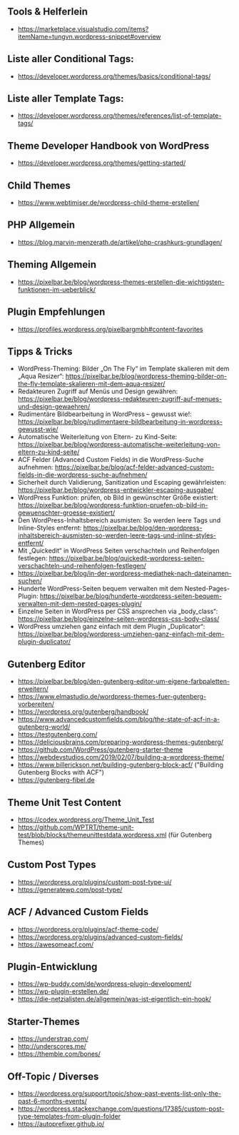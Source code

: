 ## Tools & Helferlein
- https://marketplace.visualstudio.com/items?itemName=tungvn.wordpress-snippet#overview

## Liste aller Conditional Tags:
- https://developer.wordpress.org/themes/basics/conditional-tags/

## Liste aller Template Tags:
- https://developer.wordpress.org/themes/references/list-of-template-tags/

## Theme Developer Handbook von WordPress
- https://developer.wordpress.org/themes/getting-started/

## Child Themes
- https://www.webtimiser.de/wordpress-child-theme-erstellen/

## PHP Allgemein
- https://blog.marvin-menzerath.de/artikel/php-crashkurs-grundlagen/

## Theming Allgemein
- https://pixelbar.be/blog/wordpress-themes-erstellen-die-wichtigsten-funktionen-im-ueberblick/

## Plugin Empfehlungen
- https://profiles.wordpress.org/pixelbargmbh#content-favorites

## Tipps & Tricks
- WordPress-Theming: Bilder „On The Fly“ im Template skalieren mit dem „Aqua Resizer“: https://pixelbar.be/blog/wordpress-theming-bilder-on-the-fly-template-skalieren-mit-dem-aqua-resizer/
- Redakteuren Zugriff auf Menüs und Design gewähren: https://pixelbar.be/blog/wordpress-redakteuren-zugriff-auf-menues-und-design-gewaehren/
- Rudimentäre Bildbearbeitung in WordPress – gewusst wie!: https://pixelbar.be/blog/rudimentaere-bildbearbeitung-in-wordpress-gewusst-wie/
- Automatische Weiterleitung von Eltern- zu Kind-Seite: https://pixelbar.be/blog/wordpress-automatische-weiterleitung-von-eltern-zu-kind-seite/
- ACF Felder (Advanced Custom Fields) in die WordPress-Suche aufnehmen: https://pixelbar.be/blog/acf-felder-advanced-custom-fields-in-die-wordpress-suche-aufnehmen/
- Sicherheit durch Validierung, Sanitization und Escaping gewährleisten: https://pixelbar.be/blog/wordpress-entwickler-escaping-ausgabe/
- WordPress Funktion: prüfen, ob Bild in gewünschter Größe existiert: https://pixelbar.be/blog/wordpress-funktion-pruefen-ob-bild-in-gewuenschter-groesse-existiert/
- Den WordPress-Inhaltsbereich ausmisten: So werden leere Tags und Inline-Styles entfernt: https://pixelbar.be/blog/den-wordpress-inhaltsbereich-ausmisten-so-werden-leere-tags-und-inline-styles-entfernt/
- Mit „Quickedit“ in WordPress Seiten verschachteln und Reihenfolgen festlegen: https://pixelbar.be/blog/quickedit-wordpress-seiten-verschachteln-und-reihenfolgen-festlegen/
- https://pixelbar.be/blog/in-der-wordpress-mediathek-nach-dateinamen-suchen/
- Hunderte WordPress-Seiten bequem verwalten mit dem Nested-Pages-Plugin: https://pixelbar.be/blog/hunderte-wordpress-seiten-bequem-verwalten-mit-dem-nested-pages-plugin/
- Einzelne Seiten in WordPress per CSS ansprechen via „body_class“: https://pixelbar.be/blog/einzelne-seiten-wordpress-css-body-class/
- WordPress umziehen ganz einfach mit dem Plugin „Duplicator“: https://pixelbar.be/blog/wordpress-umziehen-ganz-einfach-mit-dem-plugin-duplicator/

## Gutenberg Editor
- https://pixelbar.be/blog/den-gutenberg-editor-um-eigene-farbpaletten-erweitern/
- https://www.elmastudio.de/wordpress-themes-fuer-gutenberg-vorbereiten/
- https://wordpress.org/gutenberg/handbook/
- https://www.advancedcustomfields.com/blog/the-state-of-acf-in-a-gutenberg-world/
- https://testgutenberg.com/
- https://deliciousbrains.com/preparing-wordpress-themes-gutenberg/
- https://github.com/WordPress/gutenberg-starter-theme
- https://webdevstudios.com/2019/02/07/building-a-wordpress-theme/
- https://www.billerickson.net/building-gutenberg-block-acf/ ("Building Gutenberg Blocks with ACF")
- https://gutenberg-fibel.de

## Theme Unit Test Content
- https://codex.wordpress.org/Theme_Unit_Test
- https://github.com/WPTRT/theme-unit-test/blob/blocks/themeunittestdata.wordpress.xml (für Gutenberg Themes)

## Custom Post Types
- https://wordpress.org/plugins/custom-post-type-ui/
- https://generatewp.com/post-type/

## ACF / Advanced Custom Fields
- https://wordpress.org/plugins/acf-theme-code/
- https://wordpress.org/plugins/advanced-custom-fields/
- https://awesomeacf.com/

## Plugin-Entwicklung
- https://wp-buddy.com/de/wordpress-plugin-development/
- https://wp-plugin-erstellen.de/
- https://die-netzialisten.de/allgemein/was-ist-eigentlich-ein-hook/

## Starter-Themes
- https://understrap.com/
- http://underscores.me/
- https://themble.com/bones/

## Off-Topic / Diverses
- https://wordpress.org/support/topic/show-past-events-list-only-the-past-6-months-events/
- https://wordpress.stackexchange.com/questions/17385/custom-post-type-templates-from-plugin-folder
- https://autoprefixer.github.io/
